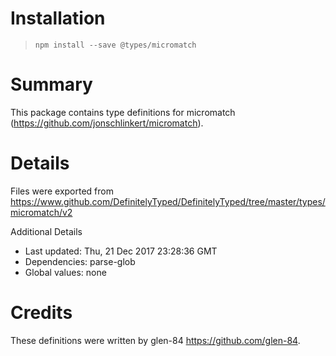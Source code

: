 # Installation
> `npm install --save @types/micromatch`

# Summary
This package contains type definitions for micromatch (https://github.com/jonschlinkert/micromatch).

# Details
Files were exported from https://www.github.com/DefinitelyTyped/DefinitelyTyped/tree/master/types/micromatch/v2

Additional Details
 * Last updated: Thu, 21 Dec 2017 23:28:36 GMT
 * Dependencies: parse-glob
 * Global values: none

# Credits
These definitions were written by glen-84 <https://github.com/glen-84>.
